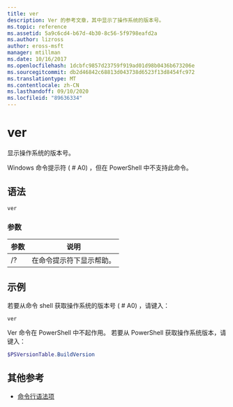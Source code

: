 ```yaml
---
title: ver
description: Ver 的参考文章，其中显示了操作系统的版本号。
ms.topic: reference
ms.assetid: 5a9c6cd4-b67d-4b30-8c56-5f9798eafd2a
ms.author: lizross
author: eross-msft
manager: mtillman
ms.date: 10/16/2017
ms.openlocfilehash: 1dcbfc9857d23759f919ad01d98b0436b673206e
ms.sourcegitcommit: db2d46842c68813d043738d6523f13d8454fc972
ms.translationtype: MT
ms.contentlocale: zh-CN
ms.lasthandoff: 09/10/2020
ms.locfileid: "89636334"
---
```

# <a name="ver"></a>ver



显示操作系统的版本号。

Windows 命令提示符 ( # A0) ，但在 PowerShell 中不支持此命令。



## <a name="syntax"></a>语法

```
ver
```

### <a name="parameters"></a>参数

|参数|说明|
|---------|-----------|
|/?|在命令提示符下显示帮助。|

## <a name="examples"></a>示例

若要从命令 shell 获取操作系统的版本号 ( # A0) ，请键入：

```
ver
```

Ver 命令在 PowerShell 中不起作用。 若要从 PowerShell 获取操作系统版本，请键入：

```powershell
$PSVersionTable.BuildVersion
````


## <a name="additional-references"></a>其他参考

- [命令行语法项](command-line-syntax-key.md)

